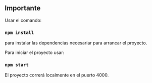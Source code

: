 ## Importante

Usar el comando:

### `npm install`

para instalar las dependencias necesariar para arrancar el proyecto.

Para iniciar el proyecto usar:

### `npm start`

El proyecto correrá localmente en el puerto 4000.
